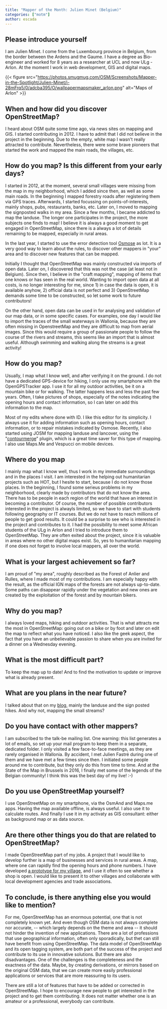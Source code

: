 ```yaml
---
title: "Mapper of the Month: Julien Minet (Belgium)"
categories: ["motm"]
author: escada
---
```


## Please introduce yourself

I am Julien Minet. I come from the Luxembourg province in Belgium, from the border between the Ardens and the Gaume. I have a degree as Bio-engineer and worked for 8 years as a researcher at UCL and now ULg - Arlon. At the moment I work in web development, GIS and digital maps.

{{< figure src="https://photos.smugmug.com/OSM/Screenshots/Mapper-in-the-Spotlight/Julien-Minet/i-28mFrq5/0/adcba395/O/wallpapermapsmaker_arlon.png" alt="Maps of Arlon" >}}

## When and how did you discover OpenStreetMap?

I heard about OSM quite some time ago, via news sites on mapping and GIS. I started contributing in 2012. I have to admit that I did not believe in the project in the beginning. Due to the empty, white map I wasn't really attracted to contribute. Nevertheless, there were some brave pioneers that started the work and mapped the main roads, the villages, etc.

## How do you map? Is this different from your early days?

I started in 2012, at the moment, several small villages were missing from the map in my neighborhood, which I added since then, as well as some main roads. In the beginning I mapped forestry roads after registering them via GPS traces. Afterwards, I started focussing on points-of-interests, mainly shops, pubs, restaurants, banks, etc. Later on, I moved to mapping the signposted walks in my area. Since a few months,  I  became addicted to map the landuse. The longer one participates in the project, the more subjects one finds to map! I believe it is always a good moment to get engaged in OpenStreetMap, since there is a always a lot of details remaining to be mapped, especially in rural areas.

In the last year, I started to use the error detection tool [Osmose](http://osmose.openstreetmap.fr) as lot. It is a very good way to learn about the rules, to discover other mappers in "your" area and to discover new features that can be mapped.

Initially I thought that OpenStreetMap was mainly constructed via imports of open data. Later on, I discovered that this was not the case (at least not in Belgium). Since then, I believe in the "craft mapping", mapping of items that one knows or has seen in the real world. Wanting to import open data at all costs, is no longer interesting for me, since 1) in case the data is open, it is available anyhow, 2) official data is not perfect and 3) OpenStreetMap demands some time to be constructed, so let some work to future contributors!

On the other hand, open data can be used in for analysing and validation of our map data, or in some specific cases. For examples, one day I would like to import the traces of the small waterways in Wallonia, because they are often missing in OpenstreetMap and they are difficult to map from aerial images. Since this would require a group of passionate people to follow  the course of the rivers and streams, this seems like an import that is almost useful. Although swimming and walking along the streams is a great activity!

## How do you map?

Usually, I map what I know well, and after verifying it on the ground. I do not have a dedicated GPS-device for hiking, I only use my smartphone with the OpenGPSTracker app. I use it for all my outdoor activities, be it on a mountain bike or for walking. The latter happens less and less the past few years. Often, I take pictures of shops, especially of the notes indicating the opening hours and contact information, so I can later on add this information to the map.

Most of my edits where done with ID. I like this editor for its simplicity. I always use it for adding information such as opening hours, contact information, or to repair mistakes indicated by Osmose. Recently, I also started using JOSM for mapping landuse and lancover, using the "[contourmerge](https://wiki.openstreetmap.org/wiki/JOSM/Plugins/ContourMerge)" plugin, which is a great time saver for this type of mapping. I also use Maps.Me and Vespucci on mobile devices.

## Where do you map

I mainly map what I know well, thus I work in my immediate surroundings and in the places I visit. I am interested in the helping out humanitarian projects such as HOT, but I hesite to start, because I do not know those places. In the beginning, I found some serieus problems in my neighborhood, clearly made by contributors that do not know the area. There has to be people in each region of the world that have an interest in becoming a contributor. Of course, the number of possible contributors interested in the project is alwayls limited, so we have to start with students following geography or IT courses. But we do not have to reach millions of people to get good results. It could be a surprise to see who is interested in the project and contributes to it.
I had the possibility to meet some African students of the ULg in Arlon and I tried to introduce them to OpenStreetMap. They are often exited about the project, since it is valuable in areas where no other digital maps exist. So, yes to humanitarian mapping if one does not forget to involve local mappers, all over the world.

## What is your largest achievement so far?

I am proud of "my area", roughly described as the Forest of Anlier and Rulles, where I made most of my contributions. I am especially happy with the result, as the official IGN maps of the forests are not always up-to-date. Some paths can disappear rapidly under the vegetation and new ones are created by the exploitation of the forest and by mountain bikers.

## Why do you map?

I always loved maps, hiking and outdoor activities. That is what attracts me the most in OpenStreetMap: going out on a bike or by foot and later on edit the map to reflect what you have noticed. I also like the geek aspect, the fact that you have an unbelievable passion to share when you are invited for a dinner on a Wednesday evening.

## What is the most difficult part?

To keep the map up to date! And to find the motivation to update or improve what is already present.

## What are you plans in the near future?

I talked about that on my [blog](http://www.nobohan.be/2017/01/22/mes-envies-openstreetmap-en-2017/), mainly the landuse and the sign posted hikes. And why not, mapping the small streams?

## Do you  have contact with other mappers?

I am subscribed to the talk-be mailing list. One warning: this list generates a lot of emails, so set up your mail program to keep them in a separate, dedicated folder. I only visited a few face-to-face meetings, as they are rarely organised in Wallonia. By accident, I met Julien Fastré during one of them and we have met a few times since then. I initiated some people around me to contribute, but they only do this from time to time.
And at the State of the Map in Brussels in 2016, I finally met some of the legends of the Belgian community! I think this was the best day of my live! :-)

## Do you use OpenStreetMap yourself?

I use OpenStreetMap on my smartphone, via the OsmAnd and Maps.me apps. Having the map available offline, is always useful. I also use it to calculate routes. And finally I use it in my activaty as GIS consultant: either as background map or as data source.

## Are there other things you do that are related to OpenStreetMap?

I made OpenStreetMap part of my jobs. A project that I would like to develop further is a map of businesses and services in rural areas. A map, where one can rapidly find the opening hours and phone numbers. I have developed [a prototype for my village](http://www.nobohan.be/webmaps/Marbehan/map_zoom.html), and I use it often to see whether a shop is open. I would like to present it to other villages and collaborate with local development agencies and trade associations.

## To conclude, is there anything else you would like to mention?

For me, OpenStreetMap has an enormous potential, one that is not completely known yet. And even though OSM data is not always complete nor accurate, -- which largely depends on the theme and area -- it should not hinder the invention of new applications. There are a lot of professions that use geographical information, often only sporadically, but thet can still have benefit from using OpenStreetMap. The data model of OpenStreetMap and its open tagging system, are both part of the success of the project and contribute to its use in innovative solutions. But there are also disadvantages. One of the challenges is the completeness and the exactness of the data. Maybe, by creating derivations, or mirrors based on the original OSM data, that we can create more easily  professional applications or services that are more reassuring to its users.

There are still a lot of features that have to be added or corrected in OpenStreetMap. I hope to encourage new people to get interested in the project and to get them contributing. It does not matter whether one is an amateur or a professional, everybody can contribute.

